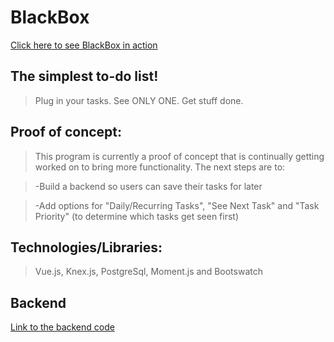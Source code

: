 # BlackBox
[Click here to see BlackBox in action](http://black-box-app.surge.sh/#/)

## The simplest to-do list!
>Plug in your tasks.
>See ONLY ONE.
>Get stuff done.

## Proof of concept:
>This program is currently a proof of concept that is continually getting worked on to bring more functionality.
>The next steps are to:

>-Build a backend so users can save their tasks for later

>-Add options for "Daily/Recurring Tasks", "See Next Task" and "Task Priority" (to determine which tasks get seen first)

## Technologies/Libraries:
>Vue.js, Knex.js, PostgreSql, Moment.js and Bootswatch

## Backend
[Link to the backend code](https://github.com/craneswalker/blackbox_backend)



